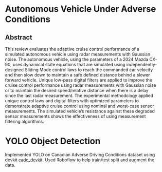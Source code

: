 # Autonomous Vehicle Under Adverse Conditions
## Abstract
This review evaluates the adaptive cruise control performance of a simulated autonomous
vehicle using radar measurements with Gaussian noise. The autonomous vehicle, using the
parameters of a 2024 Mazda CX-90, uses dynamical state equations that are simulated using
independently-designed Sliding Mode control laws to reach the commanded car velocity and
then slow down to maintain a safe defined distance behind a slower forward vehicle. Unique
low-pass digital filters are applied to improve the cruise control performance using radar
measurements with Gaussian noise or to maintain the desired speed/relative distance when there
is a delay since the last radar measurement. The experimental methodology applied unique
control laws and digital filters with optimized parameters to demonstrate adaptive cruise control
using nominal and worst-case sensor measurements. The simulated vehicle’s resistance against
these degraded sensor measurements shows the effectiveness of using measurement filtering
algorithms.

# YOLO Object Detection
Implemented YOLO on Canadian Adverse Driving Conditions dataset using devkit [cadc_devkit](https://github.com/mpitropov/cadc_devkit/tree/master?tab=readme-ov-file). Used Roboflow to help train/test split and augment the data. 
